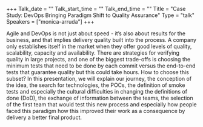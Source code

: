 +++
Talk_date = ""
Talk_start_time = ""
Talk_end_time = ""
Title = "Case Study: DevOps Bringing Paradigm Shift to Quality Assurance"
Type = "talk"
Speakers = ["monica-arruda"]
+++

Agile and DevOps is not just about speed - it’s also about results for the business, and that implies delivery quality built into the process. A company only establishes itself in the market when they offer good levels of quality, scalability, capacity and availability. There are strategies for verifying quality in large projects, and one of the biggest trade-offs is choosing the minimum tests that need to be done by each commit versus the end-to-end tests that guarantee quality but this could take hours. How to choose this subset? In this presentation, we will explain our journey, the conception of the idea, the search for technologies, the POCs, the definition of smoke tests and especially the cultural difficulties in changing the definitions of done (DoD), the exchange of information between the teams, the selection of the first team that would test this new process and especially how people faced this paradigm how this improved their work as a consequence by delivery a better final product.
